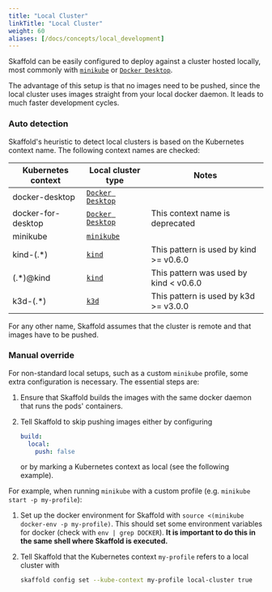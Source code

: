 ```yaml
---
title: "Local Cluster"
linkTitle: "Local Cluster"
weight: 60
aliases: [/docs/concepts/local_development]
---
```


Skaffold can be easily configured to deploy against a cluster hosted locally, most commonly
with [`minikube`] or [`Docker Desktop`].

The advantage of this setup is that no images need to be pushed, since the local cluster
uses images straight from your local docker daemon. It leads to much faster development cycles.

### Auto detection

Skaffold's heuristic to detect local clusters is based on the Kubernetes context name.
The following context names are checked:

| Kubernetes context | Local cluster type | Notes |
| ------------------ | ------------------ | ----- |
| docker-desktop     | [`Docker Desktop`] | |
| docker-for-desktop | [`Docker Desktop`] | This context name is deprecated |
| minikube           | [`minikube`]       | |
| kind-(.*)          | [`kind`]           | This pattern is used by kind >= v0.6.0 |
| (.*)@kind          | [`kind`]           | This pattern was used by kind < v0.6.0 |
| k3d-(.*)           | [`k3d`]            | This pattern is used by k3d >= v3.0.0 |

For any other name, Skaffold assumes that the cluster is remote and that images
have to be pushed.

 [`minikube`]: https://github.com/kubernetes/minikube/
 [`Docker Desktop`]: https://www.docker.com/products/docker-desktop
 [`kind`]: https://github.com/kubernetes-sigs/kind
 [`k3d`]: https://github.com/rancher/k3d

### Manual override

For non-standard local setups, such as a custom `minikube` profile,
some extra configuration is necessary. The essential steps are:

1. Ensure that Skaffold builds the images with the same docker daemon that runs the pods' containers.
1. Tell Skaffold to skip pushing images either by configuring

    ```yaml
    build:
      local:
        push: false
    ```
   
   or by marking a Kubernetes context as local (see the following example).

For example, when running `minikube` with a custom profile (e.g. `minikube start -p my-profile`):

1. Set up the docker environment for Skaffold with `source <(minikube docker-env -p my-profile)`.
   This should set some environment variables for docker (check with `env | grep DOCKER`).
   **It is important to do this in the same shell where Skaffold is executed.**
   
2. Tell Skaffold that the Kubernetes context `my-profile` refers to a local cluster with

    ```bash
    skaffold config set --kube-context my-profile local-cluster true
    ```

